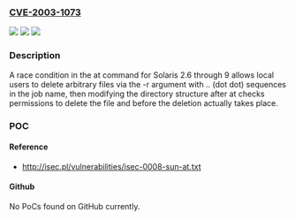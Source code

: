 ### [CVE-2003-1073](https://cve.mitre.org/cgi-bin/cvename.cgi?name=CVE-2003-1073)
![](https://img.shields.io/static/v1?label=Product&message=n%2Fa&color=blue)
![](https://img.shields.io/static/v1?label=Version&message=n%2Fa&color=blue)
![](https://img.shields.io/static/v1?label=Vulnerability&message=n%2Fa&color=brighgreen)

### Description

A race condition in the at command for Solaris 2.6 through 9 allows local users to delete arbitrary files via the -r argument with .. (dot dot) sequences in the job name, then modifying the directory structure after at checks permissions to delete the file and before the deletion actually takes place.

### POC

#### Reference
- http://isec.pl/vulnerabilities/isec-0008-sun-at.txt

#### Github
No PoCs found on GitHub currently.


